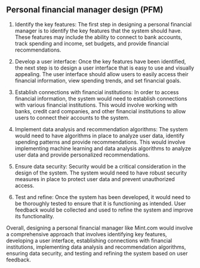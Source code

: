  Personal financial manager design (PFM)
 ----------------------------------

1. 	Identify the key features: The first step in designing a personal financial manager is to identify the key features that the system should have. These features may include the ability to connect to bank accounts, track spending and income, set budgets, and provide financial recommendations.

2. 	Develop a user interface: Once the key features have been identified, the next step is to design a user interface that is easy to use and visually appealing. The user interface should allow users to easily access their financial information, view spending trends, and set financial goals.

3. 	Establish connections with financial institutions: In order to access financial information, the system would need to establish connections with various financial institutions. This would involve working with banks, credit card companies, and other financial institutions to allow users to connect their accounts to the system.

4. 	Implement data analysis and recommendation algorithms: The system would need to have algorithms in place to analyze user data, identify spending patterns and provide recommendations. This would involve implementing machine learning and data analysis algorithms to analyze user data and provide personalized recommendations.

5. 	Ensure data security: Security would be a critical consideration in the design of the system. The system would need to have robust security measures in place to protect user data and prevent unauthorized access.

6. 	Test and refine: Once the system has been developed, it would need to be thoroughly tested to ensure that it is functioning as intended. User feedback would be collected and used to refine the system and improve its functionality.

Overall, designing a personal financial manager like Mint.com would involve a comprehensive approach that involves identifying key features, developing a user interface, establishing connections with financial institutions, implementing data analysis and recommendation algorithms, ensuring data security, and testing and refining the system based on user feedback.
